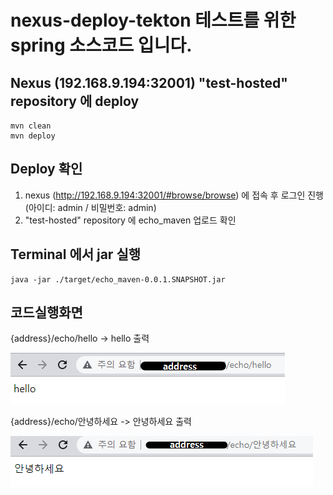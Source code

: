 # nexus-deploy-tekton 테스트를 위한 spring 소스코드 입니다.

## Nexus (192.168.9.194:32001) "test-hosted" repository 에 deploy
```
mvn clean
mvn deploy
```
## Deploy 확인
1. nexus (http://192.168.9.194:32001/#browse/browse) 에 접속 후 로그인 진행 (아이디: admin / 비밀번호: admin)
2. "test-hosted" repository 에 echo_maven 업로드 확인

## Terminal 에서 jar 실행  
```
java -jar ./target/echo_maven-0.0.1.SNAPSHOT.jar
```

## 코드실행화면
{address}/echo/hello -> hello 출력

![image](/figure/소스코드_실행화면1.png)

{address}/echo/안녕하세요 -> 안녕하세요 출력

![image](/figure/소스코드_실행화면2.png)
